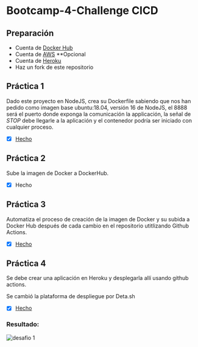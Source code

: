 # Bootcamp-4-Challenge CICD

## Preparación

* Cuenta de [Docker Hub](https://hub.docker.com/)
* Cuenta de [AWS](http://aws.amazon.com/) **Opcional
* Cuenta de [Heroku](https://dashboard.heroku.com/login) 
* Haz un fork de este repositorio

## Práctica 1

Dado este proyecto en NodeJS, crea su Dockerfile sabiendo que nos han pedido como imagen base ubuntu:18.04, versión 16 de NodeJS, el 8888 será el puerto donde exponga la comunicación la applicación, la señal de *STOP* debe llegarle a la aplicación y el contenedor podría ser iniciado con cualquier proceso.

- [x] [Hecho](Dockerfile)

## Práctica 2

Sube la imagen de Docker a DockerHub.

- [x] Hecho
  
## Práctica 3

Automatiza el proceso de creación de la imagen de Docker y su subida a Docker Hub después de cada cambio en el repositorio utitlizando Github Actions.

- [x] [Hecho](/.github/workflows/docker.yml)

## Práctica 4

Se debe crear una aplicación en Heroku y desplegarla allí usando github actions. 

Se cambió la plataforma de despliegue por Deta.sh

- [x] [Hecho](/.github/workflows/deploy.yml)

### Resultado:

![desafio 1](./assets/1.png)
